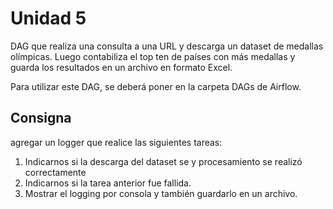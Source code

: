 # Unidad 5
DAG que realiza una consulta a
una URL y descarga un dataset de medallas olímpicas. Luego
contabiliza el top ten de países con más medallas y guarda los
resultados en un archivo en formato Excel.

Para utilizar este DAG, se deberá poner en la carpeta
DAGs de Airflow.
## Consigna
agregar un logger que realice las siguientes tareas:

1. Indicarnos si la descarga del dataset se y procesamiento se realizó
correctamente
2. Indicarnos si la tarea anterior fue fallida.
3. Mostrar el logging por consola y también guardarlo en un archivo.
